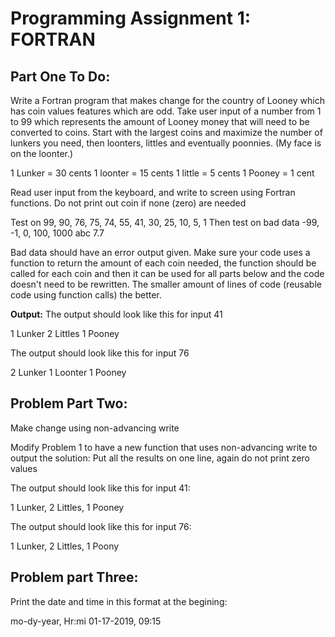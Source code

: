 # Programming Assignment 1: FORTRAN


## Part One To Do:
Write a Fortran program that makes change for the country of Looney which has coin values features which are odd. 
Take user input of a number from 1 to 99 which represents the amount of Looney money that will need to be converted to coins.
Start with the largest coins and maximize the number of lunkers you need, then loonters, littles and eventually poonnies. (My face is on the loonter.) 

  1 Lunker = 30 cents
  1 loonter = 15 cents
  1 little = 5 cents
  1 Pooney = 1 cent

Read user input from the keyboard, and write to screen using Fortran functions. 
Do not print out coin if none (zero) are needed

Test on 99, 90, 76, 75, 74, 55, 41, 30, 25, 10, 5, 1
Then test on bad data -99, -1, 0, 100, 1000 abc 7.7

Bad data should have an error output given. 
Make sure your code uses a function to return the amount of each coin needed, the function should be called for each coin and then it can be used for all parts below and the code doesn't need to be rewritten. The smaller amount of lines of code (reusable code using function calls) the better.

**Output:**
The output should look like this for input 41

  1 Lunker
  2 Littles
  1 Pooney

The output should look like this for input 76

  2 Lunker
  1 Loonter
  1 Pooney

## Problem Part Two:
Make change using non-advancing write

Modify Problem 1 to have a new function that uses non-advancing write to output the solution:
Put all the results on one line, again do not print zero values

The output should look like this for input 41: 

1 Lunker,  2 Littles, 1 Pooney

The output should look like this for input 76:

1 Lunker, 2 Littles,  1 Poony

## Problem part Three:
Print the date and time in this format at the begining:

mo-dy-year, Hr:mi
01-17-2019, 09:15

